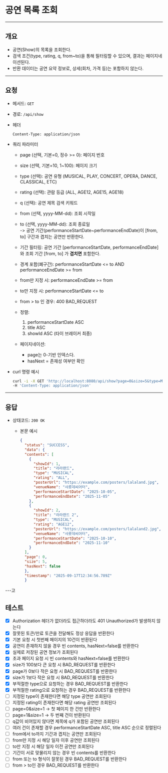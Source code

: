 # 공연 목록 조회

---

## 개요

- 공연(Show)의 목록을 조회한다.
- 검색 조건(type, rating, q, from~to)을 통해 필터링할 수 있으며, 결과는 페이지네이션된다.
- 반환 데이터는 공연 요약 정보로, 상세(회차, 가격 등)는 포함하지 않는다.

---

## 요청

- 메서드: `GET`
- 경로: `/api/show`
- 헤더

    ```
    Content-Type: application/json
    ```

- 쿼리 파라미터
    - page (선택, 기본=0, 정수 >= 0): 페이지 번호
    - size (선택, 기본=10, 1~100): 페이지 크기
    - type (선택): 공연 유형 (MUSICAL, PLAY, CONCERT, OPERA, DANCE, CLASSICAL, ETC)
    - rating (선택): 관람 등급 (ALL, AGE12, AGE15, AGE18)
    - q (선택): 공연 제목 검색 키워드
    - from (선택, yyyy-MM-dd): 조회 시작일
    - to (선택, yyyy-MM-dd): 조회 종료일  
      -> 공연 기간(performanceStartDate~performanceEndDate)이 [from, to] 구간과 겹치는 공연만 반환한다.
    - 기간 필터링: 공연 기간 [performanceStartDate, performanceEndDate] 와 조회 기간 [from, to] 가 **겹치면** 포함한다.
    - 경계 포함(폐구간): performanceStartDate <= to AND performanceEndDate >= from
    - from만 지정 시: performanceEndDate >= from
    - to만 지정 시: performanceStartDate <= to
    - from > to 인 경우: 400 BAD_REQUEST

    - 정렬:
        1) performanceStartDate ASC
        2) title ASC
        3) showId ASC (타이 브레이커 최종)

    - 페이지네이션:
        - page는 0-기반 인덱스다.
      - hasNext = 존재성 여부만 확인

- curl 명령 예시

    ```bash
    curl -i -X GET 'http://localhost:8080/api/show?page=0&size=5&type=MUSICAL&from=2025-10-01&to=2025-10-31&q=라라' \
    -H 'Content-Type: application/json'
    ```

---

## 응답

- 상태코드: `200 OK`
    - 본문 예시

        ```json
        {
          "status": "SUCCESS",
          "data": {
          "contents": [
            {
              "showId": 1,
              "title": "라라랜드",
              "type": "MUSICAL",
              "rating": "ALL",
              "posterUrl": "https://example.com/posters/lalaland.jpg",
              "venueName": "샤롯데씨어터",
              "performanceStartDate": "2025-10-05",
              "performanceEndDate": "2025-11-05"
            },
            {
              "showId": 2,
              "title": "라라랜드 2",
              "type": "MUSICAL",
              "rating": "AGE12",
              "posterUrl": "https://example.com/posters/lalaland2.jpg",
              "venueName": "샤롯데씨어터",
              "performanceStartDate": "2025-10-10",
              "performanceEndDate": "2025-11-10"
            }
          ],
          "page": 0,
          "size": 5,
          "hasNext": false
          },
          "timestamp": "2025-09-17T12:34:56.789Z"
          }
        
      ```

---고

## 테스트

- [x] Authorization 헤더가 없더라도 접근하더라도 401 Unauthorized가 발생하지 않는다
- [x] 잘못된 토큰/만료 토큰을 전달해도 정상 응답을 반환한다
- [x] 기본 요청 시 첫번째 페이지의 10건이 반환된다
- [x] 공연이 존재하지 않을 경우 빈 contents, hasNext=false를 반환한다
- [x] 실제로 저장된 공연 정보가 조회된다
- [x] 초과 페이지 요청 시 빈 contents와 hasNext=false를 반환한다
- [x] size가 100보다 큰 요청 시 BAD_REQUEST를 반환한다
- [x] page가 0보다 작은 요청 시 BAD_REQUEST를 반환한다
- [x] size가 1보다 작은 요청 시 BAD_REQUEST를 반환한다
- [x] 부적절한 type으로 요청하는 경우 BAD_REQUEST를 반환한다
- [x] 부적절한 rating으로 요청하는 경우 BAD_REQUEST를 반환한다
- [ ] 지정된 type이 존재한다면 해당 type 공연만 조회된다
- [ ] 지정된 rating이 존재한다면 해당 rating 공연만 조회된다
- [ ] page=0&size=1 -> 첫 페이지 한 건만 반환한다
- [ ] page=1&size=1 -> 두 번째 건이 반환된다
- [ ] q값이 비어있지 않다면 제목에 q가 포함된 공연만 조회된다
- [ ] 여러 건이 존재할 경우 performanceStartDate ASC, title ASC 순으로 정렬된다
- [ ] from에서 to까지 기간과 겹치는 공연만 조회된다
- [ ] from만 지정 시 해당 일자 이후 공연만 조회된다
- [ ] to만 지정 시 해당 일자 이전 공연만 조회된다
- [ ] 기간이 서로 맞물리지 않는 경우 빈 contents를 반환한다
- [ ] from 또는 to 형식이 잘못된 경우 BAD_REQUEST를 반환한다
- [ ] from > to인 경우 BAD_REQUEST를 반환한다
